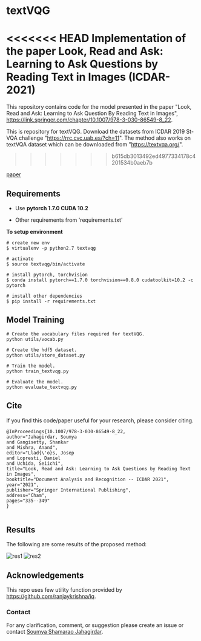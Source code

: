# textVQG
<<<<<<< HEAD
**Implementation of the paper Look, Read and Ask: Learning to Ask Questions by Reading Text in Images (ICDAR-2021)**
=======
This repository contains code for the model presented in the paper "Look, Read and Ask: Learning to Ask Question By Reading Text in Images", https://link.springer.com/chapter/10.1007/978-3-030-86549-8_22.

This is repository for textVQG. Download the datasets from ICDAR 2019 St-VQA challenge "https://rrc.cvc.uab.es/?ch=11". The method also works on textVQA dataset which can be downloaded from "https://textvqa.org/".
>>>>>>> b615db3013492ed4977334178c4201534b0aeb7b

[paper](https://link.springer.com/chapter/10.1007/978-3-030-86549-8_22)

## Requirements

* Use **pytorch 1.7.0 CUDA 10.2**

* Other requirements from 'requirements.txt'

**To setup environment**
```
# create new env 
$ virtualenv -p python2.7 textvqg

# activate 
$ source textvqg/bin/activate

# install pytorch, torchvision
$ conda install pytorch==1.7.0 torchvision==0.8.0 cudatoolkit=10.2 -c pytorch

# install other dependencies
$ pip install -r requirements.txt
```

## Model Training
```
# Create the vocabulary files required for textVQG.
python utils/vocab.py

# Create the hdf5 dataset.
python utils/store_dataset.py

# Train the model.
python train_textvqg.py

# Evaluate the model.
python evaluate_textvqg.py
```


## Cite
If you find this code/paper  useful for your research, please consider citing.
```
@InProceedings{10.1007/978-3-030-86549-8_22,
author="Jahagirdar, Soumya
and Gangisetty, Shankar
and Mishra, Anand",
editor="Llad{\'o}s, Josep
and Lopresti, Daniel
and Uchida, Seiichi",
title="Look, Read and Ask: Learning to Ask Questions by Reading Text in Images",
booktitle="Document Analysis and Recognition -- ICDAR 2021",
year="2021",
publisher="Springer International Publishing",
address="Cham",
pages="335--349"
}


```

## Results
The following are some results of the proposed method:

![res1](https://user-images.githubusercontent.com/44959352/132222886-1fd59167-772d-457c-b0b9-165cc81ea25d.png)
![res2](https://user-images.githubusercontent.com/44959352/132222906-1ee94d1f-ce27-483a-8368-ad0b6b1b38a1.png)

## Acknowledgements
This repo uses few utility function provided by https://github.com/ranjaykrishna/iq.

### Contact
For any clarification, comment, or suggestion please create an issue or contact [Soumya Shamarao Jahagirdar](https://www.linkedin.com/in/soumya-jahagirdar/).



